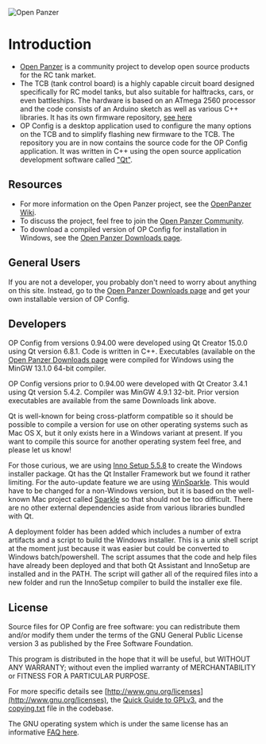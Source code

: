 ![Open Panzer](http://www.openpanzer.org/images/github/openpanzeropconfig.png)
# Introduction
  * [Open Panzer](http://www.openpanzer.org) is a community project to develop open source products for the RC tank market. 
  * The TCB (tank control board) is a highly capable circuit board designed specifically for RC model tanks, but also suitable for halftracks, cars, or even battleships. The hardware is based on an ATmega 2560 processor and the code consists of an Arduino sketch as well as various C++ libraries. It has its own firmware repository, [see here](https://github.com/OpenPanzerProject/TCB)
  * OP Config is a desktop application used to configure the many options on the TCB and to simplify flashing new firmware to the TCB. The repository you are in now contains the source code for the OP Config application. It was written in C++ using the open source application development software called ["Qt"](http://www.qt.io/developers/).

## Resources
  * For more information on the Open Panzer project, see the [OpenPanzer Wiki](http://wiki.openpanzer.org).
  * To discuss the project, feel free to join the [Open Panzer Community](http://openpanzer.org/forum/index.php?action=forum).
  * To download a compiled version of OP Config for installation in Windows, see the [Open Panzer Downloads page](http://www.openpanzer.org/downloads). 

## General Users
If you are not a developer, you probably don't need to worry about anything on this site. Instead, go to the [Open Panzer Downloads page](http://www.openpanzer.org/downloads) and get your own installable version of OP Config. 

## Developers
OP Config from versions 0.94.00 were developed using Qt Creator 15.0.0 using Qt version 6.8.1. Code is written in C++. Executables (available on the [Open Panzer Downloads page](http://www.openpanzer.org/downloads) were compiled for Windows using the MinGW 13.1.0 64-bit compiler. 

OP Config versions prior to 0.94.00 were developed with Qt Creator 3.4.1 using Qt version 5.4.2. Compiler was MinGW 4.9.1 32-bit. Prior version executables are available from the same Downloads link above. 

Qt is well-known for being cross-platform compatible so it should be possible to compile a version for use on other operating systems such as Mac OS X, but it only exists here in a Windows variant at present. If you want to compile this source for another operating system feel free, and please let us know! 

For those curious, we are using [Inno Setup 5.5.8](http://www.jrsoftware.org/isinfo.php) to create the Windows installer package. Qt has the Qt Installer Framework but we found it rather limiting. For the auto-update feature we are using [WinSparkle](https://github.com/vslavik/winsparkle). This would have to be changed for a non-Windows version, but it is based on the well-known Mac project called [Sparkle](https://sparkle-project.org/) so that should not be too difficult. There are no other external dependencies aside from various libraries bundled with Qt. 

A deployment folder has been added which includes a number of extra artifacts and a script to build the Windows installer.  This is a unix shell script at the moment just because it was easier but could be converted to Windows batch/powershell.  The script assumes that the code and help files have already been deployed and that both Qt Assistant and InnoSetup are installed and in the PATH.  The script will gather all of the required files into a new folder and run the InnoSetup compiler to build the installer exe file.

## License
Source files for OP Config are free software: you can redistribute them and/or modify them under the terms of the GNU General Public License version 3 as published by the Free Software Foundation.

This program is distributed in the hope that it will be useful, but WITHOUT ANY WARRANTY; without even the implied warranty of MERCHANTABILITY or FITNESS FOR A PARTICULAR PURPOSE. 

For more specific details see [http://www.gnu.org/licenses](http://www.gnu.org/licenses), the [Quick Guide to GPLv3.](http://www.gnu.org/licenses/quick-guide-gplv3.html) and the [copying.txt](https://github.com/OpenPanzerProject/OP-Config/blob/master/COPYING.txt) file in the codebase.

The GNU operating system which is under the same license has an informative [FAQ here](http://www.gnu.org/licenses/gpl-faq.html).
